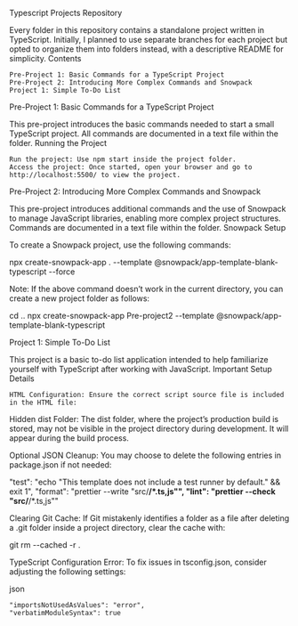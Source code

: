 Typescript Projects Repository

Every folder in this repository contains a standalone project written in TypeScript. Initially, I planned to use separate branches for each project but opted to organize them into folders instead, with a descriptive README for simplicity.
Contents

    Pre-Project 1: Basic Commands for a TypeScript Project
    Pre-Project 2: Introducing More Complex Commands and Snowpack
    Project 1: Simple To-Do List

Pre-Project 1: Basic Commands for a TypeScript Project

This pre-project introduces the basic commands needed to start a small TypeScript project. All commands are documented in a text file within the folder.
Running the Project

    Run the project: Use npm start inside the project folder.
    Access the project: Once started, open your browser and go to http://localhost:5500/ to view the project.

Pre-Project 2: Introducing More Complex Commands and Snowpack

This pre-project introduces additional commands and the use of Snowpack to manage JavaScript libraries, enabling more complex project structures. Commands are documented in a text file within the folder.
Snowpack Setup

To create a Snowpack project, use the following commands:

npx create-snowpack-app . --template @snowpack/app-template-blank-typescript --force


Note: If the above command doesn’t work in the current directory, you can create a new project folder as follows:

cd ..
npx create-snowpack-app Pre-project2 --template @snowpack/app-template-blank-typescript


Project 1: Simple To-Do List

This project is a basic to-do list application intended to help familiarize yourself with TypeScript after working with JavaScript.
Important Setup Details

    HTML Configuration: Ensure the correct script source file is included in the HTML file:
<script src="./dist/index.js" type="module"></script>


Hidden dist Folder: The dist folder, where the project’s production build is stored, may not be visible in the project directory during development. It will appear during the build process.

Optional JSON Cleanup: You may choose to delete the following entries in package.json if not needed:

"test": "echo \"This template does not include a test runner by default.\" && exit 1",
"format": "prettier --write \"src/**/*.ts,js\"",
"lint": "prettier --check \"src/**/*.ts,js\""


Clearing Git Cache: If Git mistakenly identifies a folder as a file after deleting a .git folder inside a project directory, clear the cache with:

git rm --cached -r .


TypeScript Configuration Error: To fix issues in tsconfig.json, consider adjusting the following settings:

json

    "importsNotUsedAsValues": "error",
    "verbatimModuleSyntax": true








